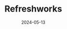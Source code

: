 ---  
layout: startup_page  
title: "Refreshworks"  
id: "refreshworks.ai"  
permalink: "/refreshworksrefreshworks.ai05132024/"  
website: "https://www.refreshworks.ai/"  
funding_round: ""  
funding_amount: "€750K"  
investors: "Eleven angel investors specializing in AI technology, compliance, safety, and consultancy"  
about: "Refreshworks supports Dutch businesses and organizations in their AI transformation journey. They offer consultancy, develop AI solutions, and provide training to ensure successful AI adoption. The company helps clients map AI implementation possibilities, create strategies, and implement solutions with interim AI teams."  
markets: "AI, Consultancy, Artificial Intelligence & Machine Learning"  
hq: "The Hague, South Holland, Netherlands"  
founded_year: "2012"  
linkedin: "https://www.linkedin.com/company/refreshworks/"  
twitter: "https://twitter.com/refreshworksfx"  
instagram: ""  
facebook: "https://www.facebook.com/refreshworks.nl"  
crunchbase: "https://www.crunchbase.com/organization/refreshworks?utm_source=linkedin&utm_medium=referral&utm_campaign=linkedin_companies&utm_content=profile_cta_anon&trk=funding_crunchbase"  
pitchbook: "https://pitchbook.com/profiles/company/597398-32"  

date_display: "13-May-2024"  
date: "2024-05-13"

# SEO Optimization  
meta_title: "Refreshworks -  Funding (€750K)"  
meta_description: "Refreshworks, Refreshworks supports Dutch businesses and organizations in their AI transformation journey. They offer consultancy, develop AI solutions, and provide..."  
meta_keywords: "Refreshworks, AI, Consultancy, Artificial Intelligence & Machine Learning,  funding"  
canonical_url: "https://startup.projectstartups.com/refreshworksrefreshworks.ai05132024/"  
---